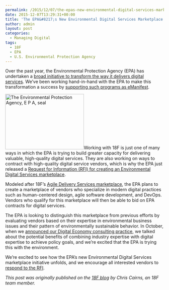 ```yaml
---
permalink: /2015/12/07/the-epas-new-environmental-digital-services-marketplace/
date: 2015-12-07T13:29:31+00:00
title: 'The EPA&#8217;s New Environmental Digital Services Marketplace'
author: admin
layout: post
categories:
  - Managing Digital
tags:
  - 18F
  - EPA
  - U.S. Environmental Protection Agency
---
```


Over the past year, the Environmental Protection Agency (EPA) has undertaken a [broad initiative to transform the way it delivers digital services](http://fedscoop.com/epa-to-grow-digital-services-with-godbout-at-helm). We’ve been working hand-in-hand with the EPA to make this transformation a success by [supporting such programs as eManifest](http://fedscoop.com/hazardous-waste-regulator-portals-get-a-boost-from-epa-digital-services).

[<img class="alignright size-full wp-image-333581" src="https://s3.amazonaws.com/sitesusa/wp-content/uploads/sites/212/2015/12/250-x-176-EPA-seal.jpg" alt="The Environmental Protection Agency, E P A, seal" width="250" height="176" />](https://s3.amazonaws.com/sitesusa/wp-content/uploads/sites/212/2015/12/250-x-176-EPA-seal.jpg)Working with 18F is just one of many ways in which the EPA is trying to build greater capacity for delivering valuable, high-quality digital services. They are also working on ways to contract with high-quality digital service vendors, which is why the EPA just released a [Request for Information (RFI) for creating an Environmental Digital Services marketplace](https://www.fbo.gov/index?s=opportunity&mode=form&id=318612f638d28fae5675eef7bcc3dfc3&tab=core&_cview=0).

Modeled after 18F’s [Agile Delivery Services marketplace](https://18f.gsa.gov/2015/01/08/creating-a-federal-marketplace-for-agile-delivery-services/), the EPA plans to create a marketplace of vendors who specialize in modern digital practices such as human-centered design, agile software development, and DevOps. Vendors who qualify for this marketplace will then be able to bid on EPA contracts for digital services.

The EPA is looking to distinguish this marketplace from previous efforts by evaluating vendors based on their expertise in environmental business issues and their pattern of environmentally sustainable behavior. In October, when we [announced our Digital Economy consulting practice](https://18f.gsa.gov/2015/10/07/digital-economy-practice/), we talked about the potential benefits of combining industry expertise with digital expertise to achieve policy goals, and we’re excited that the EPA is trying this with the environment.

We’re excited to see how the EPA’s new Environmental Digital Services marketplace initiative unfolds, and we encourage all interested vendors to [respond to the RFI](https://www.fbo.gov/index?s=opportunity&mode=form&id=318612f638d28fae5675eef7bcc3dfc3&tab=core&_cview=0).

<div class="hdivider">
</div>

_This post was originally published on the [18F blog](https://18f.gsa.gov/blog/) by Chris Cairns, an 18F team member._